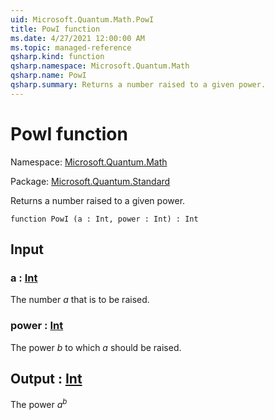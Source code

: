 ```yaml
---
uid: Microsoft.Quantum.Math.PowI
title: PowI function
ms.date: 4/27/2021 12:00:00 AM
ms.topic: managed-reference
qsharp.kind: function
qsharp.namespace: Microsoft.Quantum.Math
qsharp.name: PowI
qsharp.summary: Returns a number raised to a given power.
---
```


# PowI function

Namespace: [Microsoft.Quantum.Math](xref:Microsoft.Quantum.Math)

Package: [Microsoft.Quantum.Standard](https://nuget.org/packages/Microsoft.Quantum.Standard)


Returns a number raised to a given power.

```qsharp
function PowI (a : Int, power : Int) : Int
```


## Input

### a : [Int](xref:microsoft.quantum.qsharp.valueliterals#int-literals)

The number $a$ that is to be raised.


### power : [Int](xref:microsoft.quantum.qsharp.valueliterals#int-literals)

The power $b$ to which $a$ should be raised.



## Output : [Int](xref:microsoft.quantum.qsharp.valueliterals#int-literals)

The power $a^b$